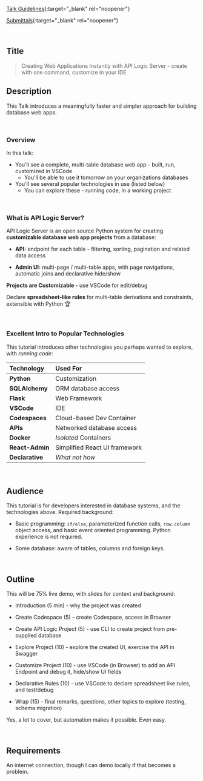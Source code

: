 [Talk Guidelines](https://us.pycon.org/2023/speaking/talks/){:target="_blank" rel="noopener"}

[Submittals](https://pretalx.com/pyconus2023/me/submissions/38SUMK/){:target="_blank" rel="noopener"}

&nbsp;

## Title

  > Creating Web Applications Instantly with API Logic Server - create with one command, customize in your IDE

## Description

This Talk introduces a meaningfully faster and simpler approach for building database web apps.

&nbsp;

### Overview

In this talk:

* You'll see a complete, multi-table database web app - built, run, customized in VSCode
    * You'll be able to use it tomorrow on your organizations databases
* You'll see several popular technologies in use (listed below)
    * You can explore these - running code, in a working project

&nbsp;

### What is API Logic Server?

API Logic Server is an open source Python system for creating __customizable database web app projects__ from a database:

* __API:__ endpoint for each table - filtering, sorting, pagination and related data access

* __Admin UI:__ multi-page / multi-table apps, with page navigations, automatic joins and declarative hide/show

__Projects are Customizable -__ use VSCode for  edit/debug

Declare **spreadsheet-like rules** for multi-table derivations and constraints, extensible with Python :trophy:

&nbsp;

### Excellent Intro to Popular Technologies

This tutorial introduces other technologies you perhaps wanted to explore, with _running code_:

| Technology  | Used For    |
:---------|:-----------|
| __Python__  | Customization |
| __SQLAlchemy__  | ORM database access |
| __Flask__  | Web Framework |
| __VSCode__  | IDE |
| __Codespaces__  | Cloud-based Dev Container |
| __APIs__  | Networked database access |
| __Docker__ | *Isolated* Containers |
| __React-Admin__ | Simplified React UI framework |
| __Declarative__ | *What not how* |

&nbsp;

## Audience

This tutorial is for developers interested in database systems, and the technologies above.  Required background:

* Basic programming: `if/else`, parameterized function calls, `row.column` object access, and basic event oriented programming.  Python experience is not required.

* Some database: aware of tables, columns and foreign keys.

&nbsp;

## Outline

This will be 75% live demo, with slides for context and background:

* Introduction (5 min) - why the project was created

* Create Codespace (5) - create Codespace, access in Browser

* Create API Logic Project (5) - use CLI to create project from pre-supplied database

* Explore Project (10) - explore the created UI, exercise the API in Swagger

* Customize Project (10) - use VSCode (in Browser) to add an API Endpoint and debug it, hide/show UI fields

* Declarative Rules (10) - use VSCode to declare spreadsheet like rules, and test/debug

* Wrap (15) - final remarks, questions, other topics to explore (testing, schema migration)

Yes, a lot to cover, but automation makes it possible.  Even easy.

&nbsp;

## Requirements

An internet connection, though I can demo locally if that becomes a problem.